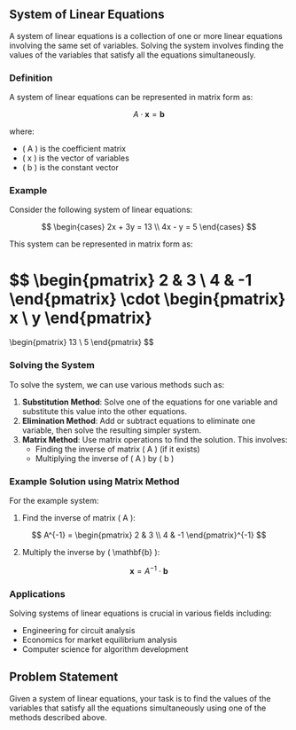## System of Linear Equations

A system of linear equations is a collection of one or more linear equations involving the same set of variables. Solving the system involves finding the values of the variables that satisfy all the equations simultaneously.

### Definition

A system of linear equations can be represented in matrix form as:

$$
A \cdot \mathbf{x} = \mathbf{b}
$$

where:
- \( A \) is the coefficient matrix
- \( x ) is the vector of variables
- \( b ) is the constant vector

### Example

Consider the following system of linear equations:

$$
\begin{cases}
2x + 3y = 13 \\
4x - y = 5
\end{cases}
$$

This system can be represented in matrix form as:

$$
\begin{pmatrix}
2 & 3 \\
4 & -1
\end{pmatrix}
\cdot
\begin{pmatrix}
x \\
y
\end{pmatrix}
=
\begin{pmatrix}
13 \\
5
\end{pmatrix}
$$

### Solving the System

To solve the system, we can use various methods such as:

1. **Substitution Method**: Solve one of the equations for one variable and substitute this value into the other equations.
2. **Elimination Method**: Add or subtract equations to eliminate one variable, then solve the resulting simpler system.
3. **Matrix Method**: Use matrix operations to find the solution. This involves:
   - Finding the inverse of matrix \( A \) (if it exists)
   - Multiplying the inverse of \( A \) by \( b )

### Example Solution using Matrix Method

For the example system:

1. Find the inverse of matrix \( A \):

$$
A^{-1} = \begin{pmatrix}
2 & 3 \\
4 & -1
\end{pmatrix}^{-1}
$$

2. Multiply the inverse by \( \mathbf{b} \):

$$
\mathbf{x} = A^{-1} \cdot \mathbf{b}
$$

### Applications

Solving systems of linear equations is crucial in various fields including:
- Engineering for circuit analysis
- Economics for market equilibrium analysis
- Computer science for algorithm development

## Problem Statement

Given a system of linear equations, your task is to find the values of the variables that satisfy all the equations simultaneously using one of the methods described above.

